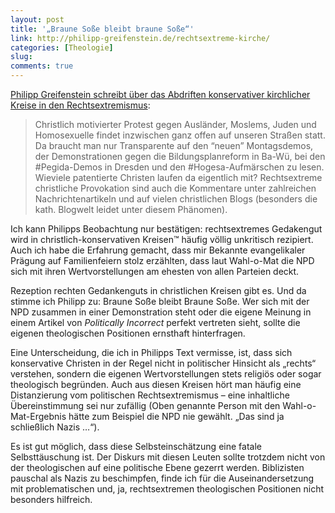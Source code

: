 ```yaml
---
layout: post
title: '„Braune Soße bleibt braune Soße“'
link: http://philipp-greifenstein.de/rechtsextreme-kirche/
categories: [Theologie]
slug: 
comments: true
---
```

[Philipp Greifenstein schreibt über das Abdriften konservativer kirchlicher Kreise in den Rechtsextremismus](http://philipp-greifenstein.de/rechtsextreme-kirche/):

> Christlich motivierter Protest gegen Ausländer, Moslems, Juden und Homosexuelle findet inzwischen ganz offen auf unseren Straßen statt. Da braucht man nur Transparente auf den “neuen” Montagsdemos, der Demonstrationen gegen die Bildungsplanreform in Ba-Wü, bei den #Pegida-Demos in Dresden und den #Hogesa-Aufmärschen zu lesen. Wieviele patentierte Christen laufen da eigentlich mit? Rechtsextreme christliche Provokation sind auch die Kommentare unter zahlreichen Nachrichtenartikeln und auf vielen christlichen Blogs (besonders die kath. Blogwelt leidet unter diesem Phänomen).

Ich kann Philipps Beobachtung nur bestätigen: rechtsextremes Gedakengut wird in christlich-konservativen Kreisen™ häufig völlig unkritisch rezipiert. Auch ich habe die Erfahrung gemacht, dass mir Bekannte evangelikaler Prägung auf Familienfeiern stolz erzählten, dass laut Wahl-o-Mat die NPD sich mit ihren Wertvorstellungen am ehesten von allen Parteien deckt.

Rezeption rechten Gedankenguts in christlichen Kreisen gibt es. Und da stimme ich Philipp zu: Braune Soße bleibt Braune Soße. Wer sich mit der NPD zusammen in einer Demonstration steht oder die eigene Meinung in einem Artikel von *Politically Incorrect* perfekt vertreten sieht, sollte die eigenen theologischen Positionen ernsthaft hinterfragen.

Eine Unterscheidung, die ich in Philipps Text vermisse, ist, dass sich konservative Christen in der Regel nicht in politischer Hinsicht als „rechts“ verstehen, sondern die eigenen Wertvorstellungen stets religiös oder sogar theologisch begründen. Auch aus diesen Kreisen hört man häufig eine Distanzierung vom politischen Rechtsextremismus – eine inhaltliche Übereinstimmung sei nur zufällig (Oben genannte Person mit den Wahl-o-Mat-Ergebnis hätte zum Beispiel die NPD nie gewählt. „Das sind ja schließlich Nazis …“).

Es ist gut möglich, dass diese Selbsteinschätzung eine fatale Selbsttäuschung ist. Der Diskurs mit diesen Leuten sollte trotzdem nicht von der theologischen auf eine politische Ebene gezerrt werden. Biblizisten pauschal als Nazis zu beschimpfen, finde ich für die Auseinandersetzung mit problematischen und, ja, rechtsextremen theologischen Positionen nicht besonders hilfreich.